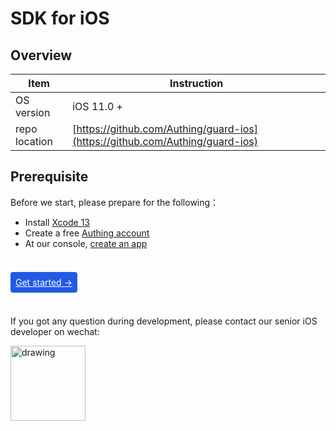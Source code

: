 # SDK for iOS

<LastUpdated/>

## Overview

|   Item   |           Instruction                              |
| -------- | ------------------------------------------- |
| OS version | iOS 11.0 + 
| repo location | [https://github.com/Authing/guard-ios](https://github.com/Authing/guard-ios) |

## Prerequisite

Before we start, please prepare for the following：

- Install [Xcode 13](https://developer.apple.com/xcode/)
- Create a free [Authing account](https://www.authing.cn/)
- At our console, [create an app](/guides/app-new/create-app/create-app.md)

<br>

<span style="background-color: #215ae5;a:link:color:#FFF;padding:8px;border-radius: 4px;"><a href="./quick.html" style="color:#FFF;">Get started →</a>
</span>

<br>

If you got any question during development, please contact our senior iOS developer on wechat:

<img src="./images/jnMarsWechat.png" alt="drawing" width="120" height="120"/>